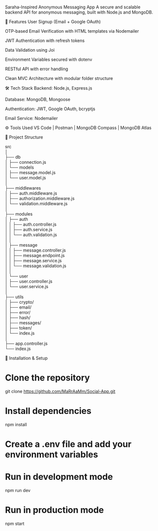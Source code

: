 
Saraha-Inspired Anonymous Messaging App
A secure and scalable backend API for anonymous messaging, built with Node.js and MongoDB.

🚀 Features
User Signup (Email + Google OAuth)

OTP-based Email Verification with HTML templates via Nodemailer

JWT Authentication with refresh tokens

Data Validation using Joi

Environment Variables secured with dotenv

RESTful API with error handling

Clean MVC Architecture with modular folder structure

🛠 Tech Stack
Backend: Node.js, Express.js

Database: MongoDB, Mongoose

Authentication: JWT, Google OAuth, bcryptjs

Email Service: Nodemailer

⚙️ Tools Used
VS Code | Postman | MongoDB Compass | MongoDB Atlas

📂 Project Structure  

src  
│  
├── db  
│   ├── connection.js  
│   └── models  
│       ├── message.model.js  
│       └── user.model.js  
│  
├── middlewares  
│   ├── auth.middleware.js  
│   ├── authorization.middleware.js  
│   └── validation.middleware.js  
│  
├── modules  
│   ├── auth  
│   │   ├── auth.controller.js  
│   │   ├── auth.service.js  
│   │   └── auth.validation.js  
│   │  
│   ├── message  
│   │   ├── message.controller.js  
│   │   ├── message.endpoint.js  
│   │   ├── message.service.js  
│   │   └── message.validation.js  
│   │  
│   └── user  
│       ├── user.controller.js  
│       └── user.service.js  
│  
├── utils  
│   ├── crypto/  
│   ├── email/  
│   ├── error/  
│   ├── hash/  
│   ├── messages/  
│   ├── token/  
│   └── index.js  
│  
├── app.controller.js  
└── index.js  


📌 Installation & Setup

# Clone the repository
git clone https://github.com/MaRrAaMm/Social-App.git

# Install dependencies
npm install

# Create a .env file and add your environment variables

# Run in development mode
npm run dev

# Run in production mode
npm start
